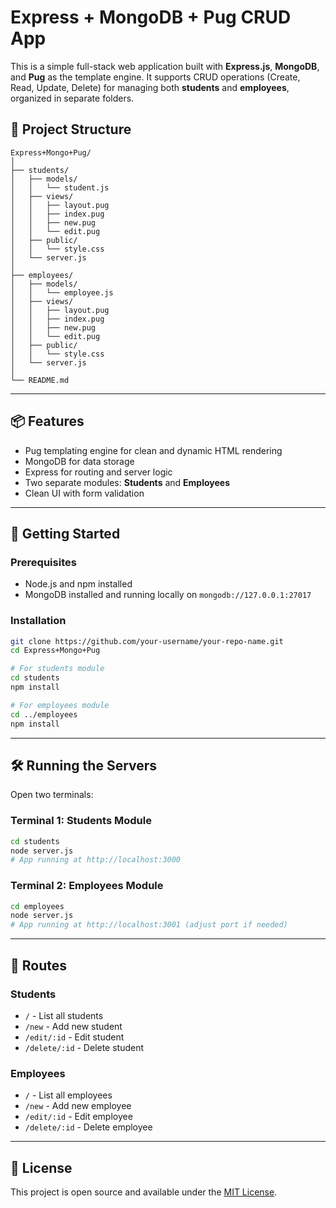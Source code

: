 # Express + MongoDB + Pug CRUD App

This is a simple full-stack web application built with **Express.js**, **MongoDB**, and **Pug** as the template engine. It supports CRUD operations (Create, Read, Update, Delete) for managing both **students** and **employees**, organized in separate folders.

## 📁 Project Structure

```
Express+Mongo+Pug/
│
├── students/
│   ├── models/
│   │   └── student.js
│   ├── views/
│   │   ├── layout.pug
│   │   ├── index.pug
│   │   ├── new.pug
│   │   └── edit.pug
│   ├── public/
│   │   └── style.css
│   └── server.js
│
├── employees/
│   ├── models/
│   │   └── employee.js
│   ├── views/
│   │   ├── layout.pug
│   │   ├── index.pug
│   │   ├── new.pug
│   │   └── edit.pug
│   ├── public/
│   │   └── style.css
│   └── server.js
│
└── README.md
```

---

## 📦 Features

- Pug templating engine for clean and dynamic HTML rendering
- MongoDB for data storage
- Express for routing and server logic
- Two separate modules: **Students** and **Employees**
- Clean UI with form validation

---

## 🚀 Getting Started

### Prerequisites

- Node.js and npm installed
- MongoDB installed and running locally on `mongodb://127.0.0.1:27017`

### Installation

```bash
git clone https://github.com/your-username/your-repo-name.git
cd Express+Mongo+Pug

# For students module
cd students
npm install

# For employees module
cd ../employees
npm install
```

---

## 🛠️ Running the Servers

Open two terminals:

### Terminal 1: Students Module

```bash
cd students
node server.js
# App running at http://localhost:3000
```

### Terminal 2: Employees Module

```bash
cd employees
node server.js
# App running at http://localhost:3001 (adjust port if needed)
```

---

## 🧪 Routes

### Students

- `/` - List all students
- `/new` - Add new student
- `/edit/:id` - Edit student
- `/delete/:id` - Delete student

### Employees

- `/` - List all employees
- `/new` - Add new employee
- `/edit/:id` - Edit employee
- `/delete/:id` - Delete employee

---

## 📄 License

This project is open source and available under the [MIT License](LICENSE).